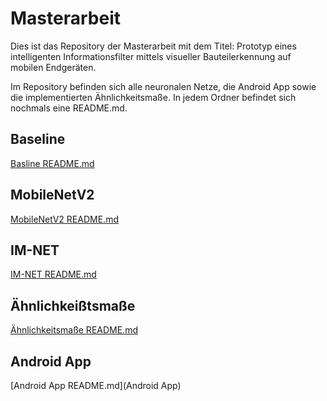 # Masterarbeit

Dies ist das Repository der Masterarbeit mit dem Titel: Prototyp eines intelligenten Informationsfilter mittels visueller Bauteilerkennung auf mobilen Endgeräten.


Im Repository befinden sich alle neuronalen Netze, die Android App sowie die implementierten Ähnlichkeitsmaße. In jedem Ordner befindet sich nochmals eine README.md.

## Baseline 
[Basline README.md](Baseline)

## MobileNetV2 
[MobileNetV2 README.md](MobileNetV2)

## IM-NET 
[IM-NET README.md](IM-NET)

## Ähnlichkeißtsmaße 
[Ähnlichkeitsmaße README.md](Ähnlichkeitsmaß)

## Android App 
[Android App README.md](Android App)

